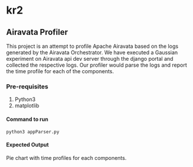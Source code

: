 # kr2



## Airavata Profiler

This project is an attempt to profile Apache Airavata based on the logs generated by the Airavata Orchestrator.
We have executed a Gaussian experiment on Airavata api dev server through the django portal and collected the respective logs.
Our profiler would parse the logs and report the time profile for each of the components.

### Pre-requisites
1. Python3
2. matplotlib

#### Command to run
``python3 appParser.py``

#### Expected Output
Pie chart with time profiles for each components.

